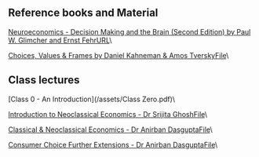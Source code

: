 ## Reference books and Material
[Neuroeconomics - Decision Making and the Brain (Second Edition) by Paul W. Glimcher and Ernst FehrURL](https://iiitaphyd.sharepoint.com/sites/msteams_1eefef/Shared%20Documents/Forms/AllItems.aspx?id=%2Fsites%2Fmsteams%5F1eefef%2FShared%20Documents%2FGeneral%2FPaul%20W%2E%20Glimcher%20and%20Ernst%20Fehr%20%28Eds%2E%29%20%2D%20Neuroeconomics%2E%20Decision%20Making%20and%20the%20Brain%2DAcademic%20Press%20%282014%29%2Epdf&parent=%2Fsites%2Fmsteams%5F1eefef%2FShared%20Documents%2FGeneral&p=true&ga=1)\

[Choices, Values & Frames by Daniel Kahneman & Amos TverskyFile](/assets/kahneman.pdf)\

## Class lectures
[Class 0 - An Introduction](/assets/Class Zero.pdf)\

[Introduction to Neoclassical Economics - Dr Srijita GhoshFile](/assets/srijita_mam.pdf)\

[Classical & Neoclassical Economics - Dr Anirban DasguptaFile](/assets/anirban_sir1.pdf)\

[Consumer Choice Further Extensions - Dr Anirban DasguptaFile](/assets/anirban_sir2.pdf)\
